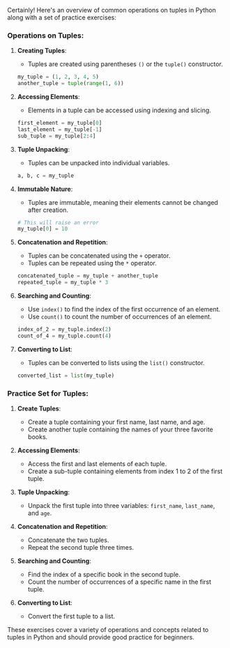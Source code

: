 Certainly! Here's an overview of common operations on tuples in Python along with a set of practice exercises:

### Operations on Tuples:

1. **Creating Tuples**:
   - Tuples are created using parentheses `()` or the `tuple()` constructor.
   ```python
   my_tuple = (1, 2, 3, 4, 5)
   another_tuple = tuple(range(1, 6))
   ```

2. **Accessing Elements**:
   - Elements in a tuple can be accessed using indexing and slicing.
   ```python
   first_element = my_tuple[0]
   last_element = my_tuple[-1]
   sub_tuple = my_tuple[2:4]
   ```

3. **Tuple Unpacking**:
   - Tuples can be unpacked into individual variables.
   ```python
   a, b, c = my_tuple
   ```

4. **Immutable Nature**:
   - Tuples are immutable, meaning their elements cannot be changed after creation.
   ```python
   # This will raise an error
   my_tuple[0] = 10
   ```

5. **Concatenation and Repetition**:
   - Tuples can be concatenated using the `+` operator.
   - Tuples can be repeated using the `*` operator.
   ```python
   concatenated_tuple = my_tuple + another_tuple
   repeated_tuple = my_tuple * 3
   ```

6. **Searching and Counting**:
   - Use `index()` to find the index of the first occurrence of an element.
   - Use `count()` to count the number of occurrences of an element.
   ```python
   index_of_2 = my_tuple.index(2)
   count_of_4 = my_tuple.count(4)
   ```

7. **Converting to List**:
   - Tuples can be converted to lists using the `list()` constructor.
   ```python
   converted_list = list(my_tuple)
   ```

### Practice Set for Tuples:

1. **Create Tuples**:
   - Create a tuple containing your first name, last name, and age.
   - Create another tuple containing the names of your three favorite books.

2. **Accessing Elements**:
   - Access the first and last elements of each tuple.
   - Create a sub-tuple containing elements from index 1 to 2 of the first tuple.

3. **Tuple Unpacking**:
   - Unpack the first tuple into three variables: `first_name`, `last_name`, and `age`.

4. **Concatenation and Repetition**:
   - Concatenate the two tuples.
   - Repeat the second tuple three times.

5. **Searching and Counting**:
   - Find the index of a specific book in the second tuple.
   - Count the number of occurrences of a specific name in the first tuple.

6. **Converting to List**:
   - Convert the first tuple to a list.

These exercises cover a variety of operations and concepts related to tuples in Python and should provide good practice for beginners.